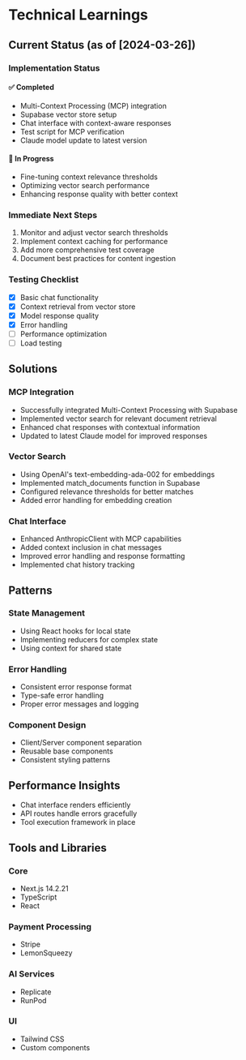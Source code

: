 # Technical Learnings

## Current Status (as of [2024-03-26])

### Implementation Status

#### ✅ Completed

- Multi-Context Processing (MCP) integration
- Supabase vector store setup
- Chat interface with context-aware responses
- Test script for MCP verification
- Claude model update to latest version

#### 🚧 In Progress

- Fine-tuning context relevance thresholds
- Optimizing vector search performance
- Enhancing response quality with better context

### Immediate Next Steps

1. Monitor and adjust vector search thresholds
2. Implement context caching for performance
3. Add more comprehensive test coverage
4. Document best practices for content ingestion

### Testing Checklist

- [x] Basic chat functionality
- [x] Context retrieval from vector store
- [x] Model response quality
- [x] Error handling
- [ ] Performance optimization
- [ ] Load testing

## Solutions

### MCP Integration

- Successfully integrated Multi-Context Processing with Supabase
- Implemented vector search for relevant document retrieval
- Enhanced chat responses with contextual information
- Updated to latest Claude model for improved responses

### Vector Search

- Using OpenAI's text-embedding-ada-002 for embeddings
- Implemented match_documents function in Supabase
- Configured relevance thresholds for better matches
- Added error handling for embedding creation

### Chat Interface

- Enhanced AnthropicClient with MCP capabilities
- Added context inclusion in chat messages
- Improved error handling and response formatting
- Implemented chat history tracking

## Patterns

### State Management

- Using React hooks for local state
- Implementing reducers for complex state
- Using context for shared state

### Error Handling

- Consistent error response format
- Type-safe error handling
- Proper error messages and logging

### Component Design

- Client/Server component separation
- Reusable base components
- Consistent styling patterns

## Performance Insights

- Chat interface renders efficiently
- API routes handle errors gracefully
- Tool execution framework in place

## Tools and Libraries

### Core

- Next.js 14.2.21
- TypeScript
- React

### Payment Processing

- Stripe
- LemonSqueezy

### AI Services

- Replicate
- RunPod

### UI

- Tailwind CSS
- Custom components
